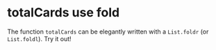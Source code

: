 # totalCards use fold

The function `totalCards` can be elegantly written with a `List.foldr` (or `List.foldl`).
Try it out!
